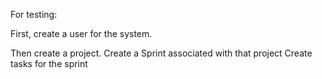 For testing:

First, create a user for the system.

Then create a project.
Create a Sprint associated with that project
Create tasks for the sprint

